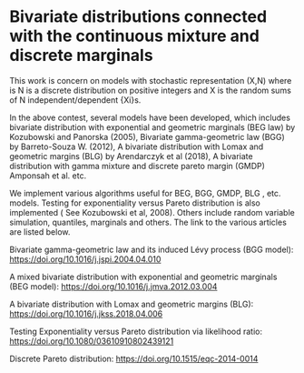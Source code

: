 # Bivariate distributions connected with the continuous mixture and discrete  marginals
This work is concern on models with stochastic representation (X,N) where is N is a discrete distribution on positive integers and X is the random sums of N independent/dependent {Xi}s.  

In the above contest, several models have been developed, which includes bivariate distribution with exponential and geometric marginals (BEG law) by Kozubowski and Panorska (2005), Bivariate gamma-geometric law (BGG) by Barreto-Souza W. (2012), A bivariate distribution with Lomax and geometric margins (BLG) by Arendarczyk et al (2018), A bivariate distribution with gamma mixture and discrete pareto margin (GMDP) Amponsah et al.  etc.

We implement various algorithms useful for BEG, BGG, GMDP, BLG , etc.  models. Testing for exponentiality versus Pareto distribution is also implemented ( See Kozubowski et al, 2008). Others include random variable simulation, quantiles, marginals and others. The link to the various articles are listed below.

Bivariate gamma-geometric law and its induced Lévy process (BGG model): https://doi.org/10.1016/j.jspi.2004.04.010

A mixed bivariate distribution with exponential and geometric marginals (BEG model): https://doi.org/10.1016/j.jmva.2012.03.004

A bivariate distribution with Lomax and geometric margins (BLG): https://doi.org/10.1016/j.jkss.2018.04.006

Testing Exponentiality versus Pareto distribution via likelihood ratio: https://doi.org/10.1080/03610910802439121 

Discrete Pareto distribution:  https://doi.org/10.1515/eqc-2014-0014
